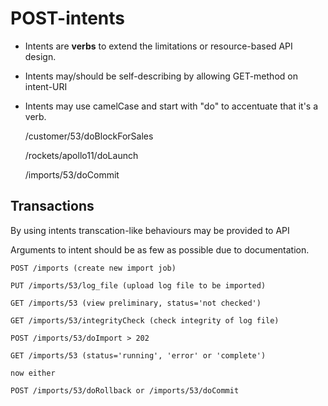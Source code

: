 # POST-intents
- Intents are **verbs** to extend the limitations or resource-based API design.
- Intents may/should be self-describing by allowing GET-method on intent-URI
- Intents may use camelCase and start with "do" to accentuate that it's a verb.

    /customer/53/doBlockForSales
    
    /rockets/apollo11/doLaunch
    
    /imports/53/doCommit
    
## Transactions
By using intents transcation-like behaviours may be provided to API

Arguments to intent should be as few as possible due to documentation.

    POST /imports (create new import job)
    
    PUT /imports/53/log_file (upload log file to be imported)
    
    GET /imports/53 (view preliminary, status='not checked')
    
    GET /imports/53/integrityCheck (check integrity of log file)
    
    POST /imports/53/doImport > 202
    
    GET /imports/53 (status='running', 'error' or 'complete')
    
    now either
    
    POST /imports/53/doRollback or /imports/53/doCommit
